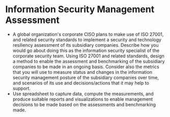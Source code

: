 # Information Security Management Assessment

- A global organization's corporate CISO plans to make use of ISO 27001, and related security standards to implement a security and technology resiliency assessment of its subsidiary companies. Describe how you would go about doing this as the information security specialist of the corporate security team. Using ISO 27001 and related standards, design a method to enable the assessment and benchmarking of the subsidiary companies to be made in an ongoing basis. Consider also the metrics that you will use to measure status and changes in the information security management posture of the subsidiary companies over time, and scenarios of its use and decisions/actions that it may help to support.
- Use spreadsheet to capture data, compute the measurements, and produce suitable reports and visualizations to enable management decisions to be made based on the assessments and benchmarking made.

